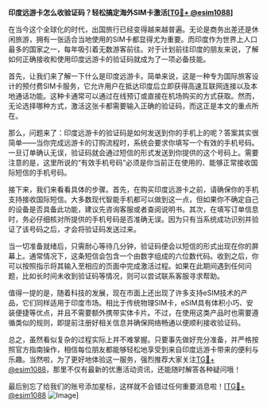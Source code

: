 **印度远游卡怎么收验证码？轻松搞定海外SIM卡激活[[TG💪+ @esim1088](https://t.me/s/esim1088)]**

在当今这个全球化的时代，出国旅行已经变得越来越普遍。无论是商务出差还是休闲旅游，拥有一张适合当地使用的SIM卡都显得尤为重要。而印度作为世界上人口最多的国家之一，每年吸引着无数游客前往。对于计划前往印度的朋友来说，了解如何正确接收和使用印度远游卡的验证码就成为了一项必备技能。

首先，让我们来了解一下什么是印度远游卡。简单来说，这是一种专为国际旅客设计的预付费SIM卡服务，它允许用户在抵达印度后立即获得高速互联网连接以及本地通话功能。这种卡通常可以通过在线预订或直接在机场购买的方式获取。然而，无论选择哪种方式，激活这张卡都需要输入正确的验证码，而这正是本文的重点所在。

那么，问题来了：印度远游卡的验证码是如何发送到你的手机上的呢？答案其实很简单——当你完成远游卡的订购流程时，系统会要求你填写一个有效的手机号码。一旦订单确认无误，验证码就会通过短信的形式发送到你提供的这个号码上。需要注意的是，这里所说的“有效手机号码”必须是你当前正在使用的、能够正常接收国际短信的手机号码。

接下来，我们来看看具体的步骤。首先，在购买印度远游卡之前，请确保你的手机支持接收国际短信。大多数现代智能手机都可以做到这一点，但如果你不确定自己的设备是否具备此功能，建议先咨询客服或者查阅说明书。其次，在填写订单信息时，务必仔细核对所提供的手机号码是否准确无误。因为只有当系统成功识别并验证了该号码之后，才会将验证码发送过来。

当一切准备就绪后，只需耐心等待几分钟，验证码便会以短信的形式出现在你的屏幕上。通常情况下，这条短信会包含一个由数字组成的六位数代码。收到之后，你可以按照指示将其输入至相应的页面中完成激活过程。如果在此期间遇到任何问题，比如长时间未收到验证码等情况，则可以尝试联系客服寻求帮助。

值得一提的是，随着科技的发展，现在市面上还出现了许多支持eSIM技术的产品，它们同样适用于印度市场。相比于传统物理SIM卡，eSIM具有体积小巧、安装便捷等优点，并且不需要额外携带实体卡片。不过，在使用这类产品时也需要遵循类似的规则，即提前注册好相关信息并确保网络畅通以便顺利接收验证码。

总之，虽然看似复杂的过程实际上并不难掌握。只要事先做好充分准备，并严格按照官方指南操作，相信每位朋友都能够轻松地享受到来自印度远游卡带来的便利与乐趣。当然啦，为了更好地体验这一服务，强烈推荐大家关注[TG💪+ @esim1088](https://t.me/s/esim1088)，那里不仅有最新的优惠活动资讯，还能随时解答各种疑问哦！

最后别忘了给我们的账号添加星标，这样就不会错过任何重要消息啦！[[TG💪+ @esim1088](https://t.me/s/esim1088) ![Image](https://i.postimg.cc/4NQfJmqS/Snipaste-2025-05-13-00-14-12.png)]